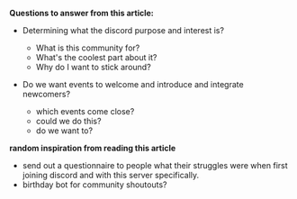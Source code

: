 **Questions to answer from this article:**

- Determining what the discord purpose and interest is?
	- What is this community for?
	- What's the coolest part about it?
	- Why do I want to stick around?

- Do we want events to welcome and introduce and integrate newcomers? 
	- which events come close?
	- could we do this?
	- do we want to?

**random inspiration from reading this article**

- send out a questionnaire to people what their struggles were when first joining discord and with this server specifically. 
- birthday bot for community shoutouts?